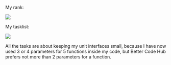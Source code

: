My rank: 

<img src="https://www.mupload.nl/img/7isgdyntq9kmt.png"></img>

My tasklist:

<img src="https://www.mupload.nl/img/z0dpzsq5qzaej.png"></img>

All the tasks are about keeping my unit interfaces small, because I have now used 3 or 4 parameters for 5 functions inside my code,
but Better Code Hub prefers not more than 2 parameters for a function. 
